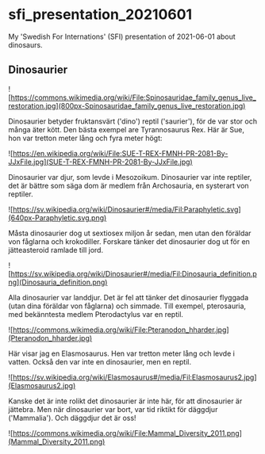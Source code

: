 # sfi_presentation_20210601

My 'Swedish For Internations' (SFI) 
presentation of 2021-06-01 about dinosaurs.

## Dinosaurier

![https://commons.wikimedia.org/wiki/File:Spinosauridae_family_genus_live_restoration.jpg](800px-Spinosauridae_family_genus_live_restoration.jpg)

Dinosaurier betyder fruktansvärt ('dino') reptil ('saurier'),
för de var stor och många äter kött. 
Den bästa exempel are Tyrannosaurus Rex.
Här är Sue, hon var tretton meter lång och fyra meter högt:

![https://en.wikipedia.org/wiki/File:SUE-T-REX-FMNH-PR-2081-By-JJxFile.jpg](SUE-T-REX-FMNH-PR-2081-By-JJxFile.jpg)

Dinosaurier var djur, som levde i Mesozoikum.
Dinosaurier var inte reptiler, det är bättre
som säga dom är medlem från Archosauria,
en systerart von reptiler.

![https://sv.wikipedia.org/wiki/Dinosaurier#/media/Fil:Paraphyletic.svg](640px-Paraphyletic.svg.png)

Måsta dinosaurier dog ut sextiosex miljon år sedan,
men utan den föräldar von fåglarna och krokodiller.
Forskare tänker det dinosaurier dog ut
för en jätteasteroid ramlade till jord.

![https://sv.wikipedia.org/wiki/Dinosaurier#/media/Fil:Dinosauria_definition.png](Dinosauria_definition.png)

Alla dinosaurier var landdjur.
Det är fel att tänker det dinosaurier
flyggada (utan dina föräldar von fåglarna) 
och simmade. Till exempel, pterosauria, 
med bekänntesta medlem Pterodactylus var en reptil.

![https://commons.wikimedia.org/wiki/File:Pteranodon_hharder.jpg](Pteranodon_hharder.jpg)

Här visar jag en Elasmosaurus.
Hen var tretton meter lång
och levde i vatten.
Också den var inte en dinosaurier, men en reptil.

![https://sv.wikipedia.org/wiki/Elasmosaurus#/media/Fil:Elasmosaurus2.jpg](Elasmosaurus2.jpg)

Kanske det är inte rolikt det dinosaurier är inte här,
för att dinosaurier är jättebra. Men när dinosaurier var
bort, var tid riktikt för däggdjur ('Mammalia').
Och däggdjur det är oss!

![https://commons.wikimedia.org/wiki/File:Mammal_Diversity_2011.png](Mammal_Diversity_2011.png)
